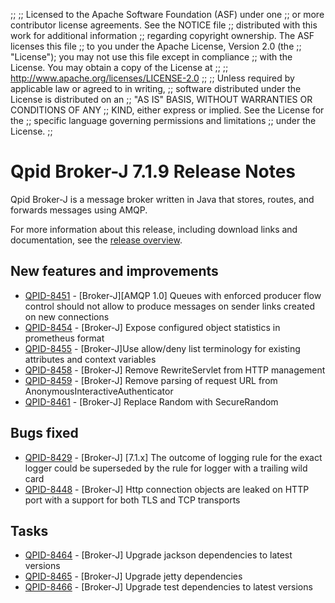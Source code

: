 ;;
;; Licensed to the Apache Software Foundation (ASF) under one
;; or more contributor license agreements.  See the NOTICE file
;; distributed with this work for additional information
;; regarding copyright ownership.  The ASF licenses this file
;; to you under the Apache License, Version 2.0 (the
;; "License"); you may not use this file except in compliance
;; with the License.  You may obtain a copy of the License at
;; 
;;   http://www.apache.org/licenses/LICENSE-2.0
;; 
;; Unless required by applicable law or agreed to in writing,
;; software distributed under the License is distributed on an
;; "AS IS" BASIS, WITHOUT WARRANTIES OR CONDITIONS OF ANY
;; KIND, either express or implied.  See the License for the
;; specific language governing permissions and limitations
;; under the License.
;;

# Qpid Broker-J 7.1.9 Release Notes

Qpid Broker-J is a message broker written in Java that stores, routes,
and forwards messages using AMQP.

For more information about this release, including download links and
documentation, see the [release overview](index.html).


## New features and improvements

 - [QPID-8451](https://issues.apache.org/jira/browse/QPID-8451) - [Broker-J][AMQP 1.0] Queues with enforced producer flow control should not allow to produce messages on sender links created on new connections
 - [QPID-8454](https://issues.apache.org/jira/browse/QPID-8454) - [Broker-J] Expose configured object statistics in prometheus format
 - [QPID-8455](https://issues.apache.org/jira/browse/QPID-8455) - [Broker-J]Use allow/deny list terminology for existing attributes and context variables
 - [QPID-8458](https://issues.apache.org/jira/browse/QPID-8458) - [Broker-J] Remove RewriteServlet from HTTP management
 - [QPID-8459](https://issues.apache.org/jira/browse/QPID-8459) - [Broker-J] Remove parsing of request URL from AnonymousInteractiveAuthenticator
 - [QPID-8461](https://issues.apache.org/jira/browse/QPID-8461) - [Broker-J] Replace Random with SecureRandom

## Bugs fixed

 - [QPID-8429](https://issues.apache.org/jira/browse/QPID-8429) - [Broker-J] [7.1.x] The outcome of logging rule for the exact logger could be superseded by the rule for logger with a trailing wild card
 - [QPID-8448](https://issues.apache.org/jira/browse/QPID-8448) - [Broker-J] Http connection objects are leaked on HTTP port with a support for both TLS and TCP transports

## Tasks

 - [QPID-8464](https://issues.apache.org/jira/browse/QPID-8464) - [Broker-J] Upgrade jackson dependencies to latest versions
 - [QPID-8465](https://issues.apache.org/jira/browse/QPID-8465) - [Broker-J] Upgrade jetty dependencies
 - [QPID-8466](https://issues.apache.org/jira/browse/QPID-8466) - [Broker-J] Upgrade test dependencies to latest versions